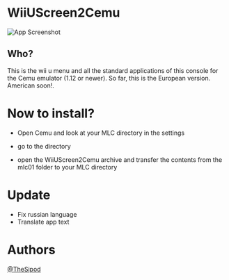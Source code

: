 
# WiiUScreen2Cemu



![App Screenshot](https://cdn.discordapp.com/attachments/1005861052510117948/1006219353949225031/kindpng_1648417.png)


## Who?

This is the wii u menu and all the standard applications of this console for the Cemu emulator (1.12 or newer). So far, this is the European version. American soon!.

# Now to install?
- Open Cemu and look at your MLC directory in the settings

- go to the directory

- open the WiiUScreen2Cemu archive and transfer the contents from the mlc01 folder to your MLC directory

# Update

- Fix russian language
- Translate app text

# Authors

[@TheSipod](https://github.com/TheSipod)
